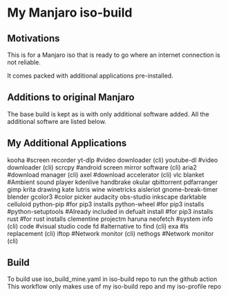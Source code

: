 # My Manjaro iso-build

## Motivations

This is for a Manjaro iso that is ready to go where an internet connection is not reliable.

It comes packed with additional applications pre-installed.

## Additions to original Manjaro
The base build is kept as is with only additional software added.
All the additional softwre are listed below.

## My Additional Applications
kooha               #screen recorder
yt-dlp              #video downloader (cli)
youtube-dl          #video downloader (cli)
scrcpy              #android screen mirror software (cli)
aria2               #download manager (cli)
axel                #download accelerator (cli)
vlc
blanket             #Ambient sound player
kdenlive
handbrake
okular
qbittorrent
pdfarranger
gimp
krita
drawing
kate
lutris
wine
winetricks
aisleriot
gnome-break-timer
blender
gcolor3               #color picker
audacity
obs-studio
inkscape
darktable
celluloid
python-pip            #for pip3 installs
python-wheel          #for pip3 installs
#python-setuptools    #Already included in defualt install #for pip3 installs
rust                   #for rust installs
clementine
projectm
haruna
neofetch              #system info (cli)
code                  #visual studio code
fd                    #alternative to find (cli)
exa                   #ls replacement (cli)
iftop                 #Network monitor (cli)
nethogs               #Network monitor (cli)

## Build
To build use iso_build_mine.yaml in iso-build repo to run the github action
This workflow only makes use of my iso-build repo and my iso-profile repo
